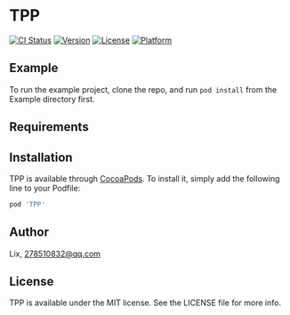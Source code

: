 # TPP

[![CI Status](https://img.shields.io/travis/Lix/TPP.svg?style=flat)](https://travis-ci.org/Lix/TPP)
[![Version](https://img.shields.io/cocoapods/v/TPP.svg?style=flat)](https://cocoapods.org/pods/TPP)
[![License](https://img.shields.io/cocoapods/l/TPP.svg?style=flat)](https://cocoapods.org/pods/TPP)
[![Platform](https://img.shields.io/cocoapods/p/TPP.svg?style=flat)](https://cocoapods.org/pods/TPP)

## Example

To run the example project, clone the repo, and run `pod install` from the Example directory first.

## Requirements

## Installation

TPP is available through [CocoaPods](https://cocoapods.org). To install
it, simply add the following line to your Podfile:

```ruby
pod 'TPP'
```

## Author

Lix, 278510832@qq.com

## License

TPP is available under the MIT license. See the LICENSE file for more info.
